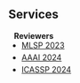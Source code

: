 ## Services

<h4 style="margin:0 10px 0;">Reviewers</h4>

<ul style="margin:0 0 5px;">
  <li><a href="https://2023.ieeemlsp.org/"><autocolor>MLSP 2023</autocolor></a></li>
</ul>
<ul style="margin:0 0 5px;">
  <li><a href="https://aaai.org/aaai-conference/"><autocolor>AAAI 2024</autocolor></a></li>
</ul>
<ul style="margin:0 0 5px;">
  <li><a href="https://2024.ieeeicassp.org/"><autocolor>ICASSP 2024</autocolor></a></li>
</ul>
